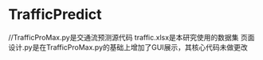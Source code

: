 # TrafficPredict
//TrafficProMax.py是交通流预测源代码
traffic.xlsx是本研究使用的数据集
页面设计.py是在TrafficProMax.py的基础上增加了GUI展示，其核心代码未做更改
